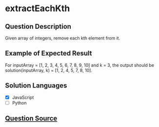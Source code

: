 # extractEachKth

## Question Description

Given array of integers, remove each kth element from it.

## Example of Expected Result

For inputArray = [1, 2, 3, 4, 5, 6, 7, 8, 9, 10] and k = 3, the output should be solution(inputArray, k) = [1, 2, 4, 5, 7, 8, 10].

## Solution Languages

- [x] JavaScript
- [ ] Python

## [Question Source](https://app.codesignal.com/arcade/intro/level-8/3AgqcKrxbwFhd3Z3R)
